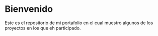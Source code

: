 # Bienvenido

Este es el repositorio de mi portafolio en el cual muestro algunos de los proyectos en los que eh participado.
